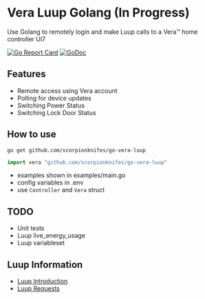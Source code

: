 # Vera Luup Golang (In Progress)

Use Golang to remotely login and make Luup calls to a Vera™ home controller UI7

[![Go Report Card](https://goreportcard.com/badge/github.com/scorpionknifes/go-vera-luup)](https://goreportcard.com/report/github.com/scorpionknifes/go-vera-luup) [![GoDoc](https://godoc.org/github.com/gogolfing/cbus?status.svg)](https://godoc.org/github.com/scorpionknifes/go-vera-luup)

## Features

-   Remote access using Vera account
-   Polling for device updates
-   Switching Power Status
-   Switching Lock Door Status

## How to use

`go get github.com/scorpionknifes/go-vera-luup`

```go
import vera "github.com/scorpionknifes/go-vera-luup"
```

-   examples shown in examples/main.go
-   config variables in .env
-   use `Controller` and `Vera` struct

## TODO

-   Unit tests
-   Luup live_energy_usage
-   Luup variableset

## Luup Information

-   [Luup Introduction](http://wiki.micasaverde.com/index.php/Luup_Intro)
-   [Luup Requests](http://wiki.micasaverde.com/index.php/Luup_Requests)
